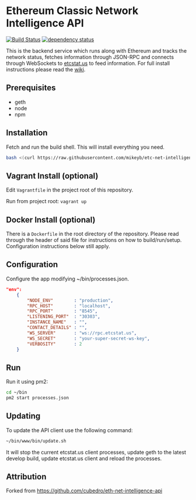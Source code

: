 Ethereum Classic Network Intelligence API
============
[![Build Status][travis-image]][travis-url] [![dependency status][dep-image]][dep-url]

This is the backend service which runs along with Ethereum and tracks the network status, fetches information through JSON-RPC and connects through WebSockets to [etcstat.us](https://github.com/mikeyb/etcstat.us) to feed information. For full install instructions please read the [wiki](https://github.com/mikeyb/etc-net-intelligence-api/wiki/Network-Status-Client-Setup).

## Prerequisites
* geth
* node
* npm


## Installation

Fetch and run the build shell. This will install everything you need.

```bash
bash <(curl https://raw.githubusercontent.com/mikeyb/etc-net-intelligence-api/master/bin/build.sh)
```

## Vagrant Install (optional)

Edit `Vagrantfile` in the project root of this repository.

Run from project root:
`vagrant up`

## Docker Install (optional)

There is a `Dockerfile` in the root directory of the repository. Please read through the header of said file for
instructions on how to build/run/setup. Configuration instructions below still apply.

## Configuration

Configure the app modifying ~/bin/processes.json.

```json
"env":
	{
		"NODE_ENV"        : "production",
		"RPC_HOST"        : "localhost",
		"RPC_PORT"        : "8545",
		"LISTENING_PORT"  : "30303",
		"INSTANCE_NAME"   : "",
		"CONTACT_DETAILS" : "",
		"WS_SERVER"       : "ws://rpc.etcstat.us",
		"WS_SECRET"       : "your-super-secret-ws-key",
		"VERBOSITY"       : 2
	}
```

## Run

Run it using pm2:

```bash
cd ~/bin
pm2 start processes.json
```

## Updating

To update the API client use the following command:

```bash
~/bin/www/bin/update.sh
```

It will stop the current etcstat.us client processes, update geth to the latest develop build, update etcstat.us client and reload the processes.

## Attribution

Forked from https://github.com/cubedro/eth-net-intelligence-api

[travis-image]: https://travis-ci.org/mikeyb/etc-net-intelligence-api.svg
[travis-url]: https://travis-ci.org/mikeyb/etc-net-intelligence-api
[dep-image]: https://david-dm.org/mikeyb/etc-net-intelligence-api.svg
[dep-url]: https://david-dm.org/mikeyb/etc-net-intelligence-api